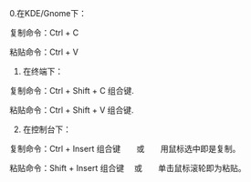 0.在KDE/Gnome下：

复制命令：Ctrl + C



粘贴命令：Ctrl + V



1. 在终端下：

复制命令：Ctrl + Shift + C 组合键.

粘贴命令：Ctrl + Shift + V 组合键.



2. 在控制台下：

复制命令：Ctrl + Insert 组合键　　或　　用鼠标选中即是复制。

粘贴命令：Shift + Insert 组合键　 或　　单击鼠标滚轮即为粘贴。